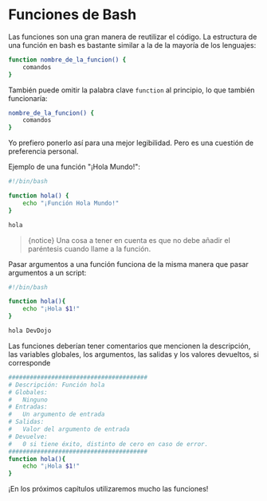 # Funciones de Bash

Las funciones son una gran manera de reutilizar el código. La estructura de una función en bash es bastante similar a la de la mayoría de los lenguajes:

```bash
function nombre_de_la_funcion() {
    comandos
}
```

También puede omitir la palabra clave `function` al principio, lo que también funcionaría:

```bash
nombre_de_la_funcion() {
    comandos
}
```

Yo prefiero ponerlo así para una mejor legibilidad. Pero es una cuestión de preferencia personal.

Ejemplo de una función "¡Hola Mundo!":

```bash
#!/bin/bash

function hola() {
    echo "¡Función Hola Mundo!"
}

hola
```

>{notice} Una cosa a tener en cuenta es que no debe añadir el paréntesis cuando llame a la función.

Pasar argumentos a una función funciona de la misma manera que pasar argumentos a un script:

```bash
#!/bin/bash

function hola(){
    echo "¡Hola $1!"
}

hola DevDojo
```

Las funciones deberían tener comentarios que mencionen la descripción, las variables globales, los argumentos, las salidas y los valores devueltos, si corresponde

```bash
#######################################
# Descripción: Función hola
# Globales:
#   Ninguno
# Entradas:
#   Un argumento de entrada
# Salidas:
#   Valor del argumento de entrada
# Devuelve:
#   0 si tiene éxito, distinto de cero en caso de error.
#######################################
function hola(){
    echo "¡Hola $1!"
}
```

¡En los próximos capítulos utilizaremos mucho las funciones!

